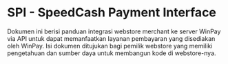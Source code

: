 # SPI - SpeedCash Payment Interface
Dokumen ini berisi panduan integrasi webstore merchant ke server WinPay via API untuk dapat memanfaatkan layanan pembayaran yang disediakan oleh WinPay. Isi dokumen ditujukan bagi pemilik webstore yang memiliki pengetahuan dan sumber daya untuk membangun kode di webstore-nya.
